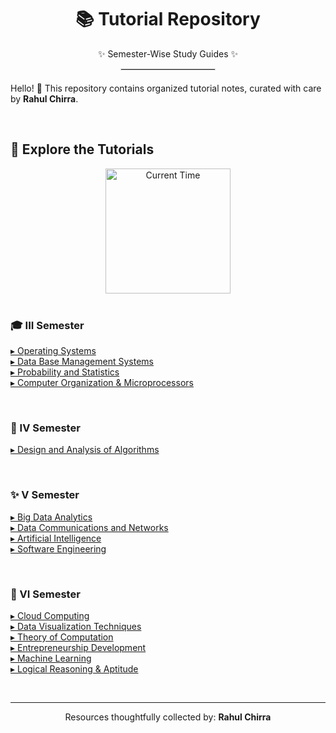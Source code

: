 <div align="center">
  <h1>📚 Tutorial Repository</h1>
  <p>✨ Semester-Wise Study Guides ✨</p>
  <hr style="width:150px;border:1px solid #ddd; margin-top:10px; margin-bottom:20px;"/>
</div>

Hello! 👋 This repository contains organized tutorial notes, curated with care by **Rahul Chirra**.

<br>

## 📑 Explore the Tutorials

<div align="center">
   <img src="URL_OF_YOUR_UPDATED_IMAGE.png" alt="Current Time" width="200"/>
</div>

<br>

### 🎓 III Semester

<ul style="list-style: none; padding-left: 0;">
    <li><a href="https://github.com/rahulchirra/SEMESTERS/blob/main/III%20SEMESTER/OPERATING%20SYSTEMS/OS%20%20-%20Tutorial.md">▸ Operating Systems</a></li>
    <li><a href="https://github.com/rahulchirra/SEMESTERS/blob/main/III%20SEMESTER/DBMS/DBMS%20%20-Tutorial.md">▸ Data Base Management Systems</a></li>
    <li><a href="https://github.com/rahulchirra/SEMESTERS/blob/main/III%20SEMESTER/PROBABILITY%20AND%20STATISTICS%20/PS%20-Tutorial%20.md">▸ Probability and Statistics</a></li>
    <li><a href="https://github.com/rahulchirra/SEMESTERS/blob/main/III%20SEMESTER/COMP%20/COMP%20.md">▸ Computer Organization & Microprocessors</a></li>
</ul>

<br>

### 🚀 IV Semester

<ul style="list-style: none; padding-left: 0;">
    <li><a href="https://github.com/rahulchirra/SEMESTERS/blob/main/IV%20SEMESTER/DAA/DAA%20-%20Tutorial.md">▸ Design and Analysis of Algorithms</a></li>
</ul>

<br>

### ✨ V Semester

<ul style="list-style: none; padding-left: 0;">
    <li><a href="https://github.com/rahulchirra/SEMESTERS/blob/main/V%20SEMESTER/BIG%20DATA%20ANALYTICS%20/BDA%20-%20tutorial.md">▸ Big Data Analytics</a></li>
    <li><a href="https://github.com/rahulchirra/SEMESTERS/blob/main/V%20SEMESTER/DATA%20COMMUNICATIONS%20AND%20COMPUTER%20NETWORKS./DCCN%20-%20Tutorial.md">▸ Data Communications and Networks</a></li>
    <li><a href="https://github.com/rahulchirra/SEMESTERS/blob/main/V%20SEMESTER/ARTIFICIAL%20INTELLIGENCE%20/AI%20-%20Tutorial.md">▸ Artificial Intelligence</a></li>
     <li><a href="https://github.com/rahulchirra/SEMESTERS/blob/main/V%20SEMESTER/SOFTWARE%20ENGINEERING/SE%20tutorial.md">▸ Software Engineering</a></li>
</ul>

<br>

### 🌌 VI Semester

<ul style="list-style: none; padding-left: 0;">
    <li><a href="https://github.com/rahulchirra/SEMESTERS/blob/main/VI%20SEMESTER/CLOUD%20COMPUTING%20/Cloud%20computing%20.md">▸ Cloud Computing</a></li>
    <li><a href="https://github.com/rahulchirra/SEMESTERS/blob/main/VI%20SEMESTER/DATA%20VISUALIZATION%20TECHNIQUES/DVT%20-tutorial.md">▸ Data Visualization Techniques</a></li>
    <li><a href="https://github.com/rahulchirra/SEMESTERS/blob/main/VI%20SEMESTER/THEORY%20OF%20COMPUTATION/TOC%20-%20tutorial%20.md">▸ Theory of Computation</a></li>
    <li><a href="https://github.com/rahulchirra/SEMESTERS/blob/main/VI%20SEMESTER/ENTREPRENEURSHIP%20DEVELOPMENT/ED%20-%20tutorial.md">▸ Entrepreneurship Development</a></li>
    <li><a href="https://github.com/rahulchirra/SEMESTERS/blob/main/VI%20SEMESTER/MACHINE%20LEARNING%20/ML%20-%20tutorial.md">▸ Machine Learning</a></li>
    <li><a href="https://github.com/rahulchirra/SEMESTERS/blob/main/VI%20SEMESTER/LOGICAL%20REASONING%20AND%20QUANTITATIVE%20APTITUDE/LRQA%20-%20tutorial.md">▸ Logical Reasoning & Aptitude</a></li>
</ul>
<br>

---
<div align="center">
<p>Resources thoughtfully collected by: <b>Rahul Chirra</b></p>
</div>
